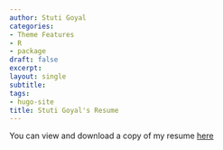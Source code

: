 ```yaml
---
author: Stuti Goyal
categories:
- Theme Features
- R
- package
draft: false
excerpt: 
layout: single
subtitle: 
tags:
- hugo-site
title: Stuti Goyal's Resume
---
```


You can view and download a copy of my resume [here](StutiiGoyal_Resume.pdf)


